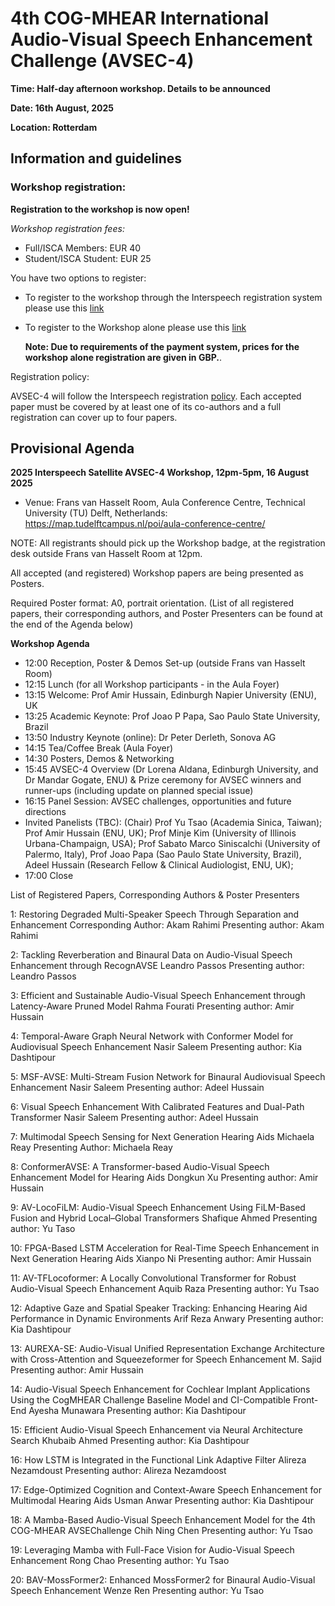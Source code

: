# 4th COG-MHEAR International Audio-Visual Speech Enhancement Challenge (AVSEC-4) 

**Time: Half-day afternoon workshop. Details to be announced**

**Date: 16th August, 2025**

**Location: Rotterdam**

## Information and guidelines

### Workshop registration:

**Registration to the workshop is now open!** 

*Workshop registration fees:*

- Full/ISCA Members: EUR 40
- Student/ISCA Student: EUR 25

You have two options to register:

- To register to the workshop through the Interspeech registration system please use this [link](https://www.interspeech2025.org/registration)
- To register to the Workshop alone please use this [link](https://www.epay.ed.ac.uk/conferences-and-events/college-of-science-and-engineering/school-of-informatics/informatics-events/4th-cog-mhear-international-audio-visual-speech-enhancement-challenge-avsec-4)

  **Note: Due to requirements of the payment system, prices for the workshop alone registration are given in GBP.**. 

Registration policy:

AVSEC-4 will follow the Interspeech registration [policy](https://www.interspeech2025.org/submission-policy). Each accepted paper must be covered by at least one of its co-authors and a full registration can cover up to four papers. 

## Provisional Agenda

**2025 Interspeech Satellite AVSEC-4 Workshop, 12pm-5pm, 16 August 2025**

- Venue: Frans van Hasselt Room, Aula Conference Centre, Technical University (TU) Delft, Netherlands: https://map.tudelftcampus.nl/poi/aula-conference-centre/  

NOTE: All registrants should pick up the Workshop badge, at the registration desk outside Frans van Hasselt Room at 12pm.

All accepted (and registered) Workshop papers are being presented as Posters. 

Required Poster format: A0, portrait orientation. (List of all registered papers, their corresponding authors, and Poster Presenters can be found at the end of the Agenda below)


**Workshop Agenda** 

- 12:00   Reception, Poster & Demos Set-up (outside Frans van Hasselt Room)
- 12:15   Lunch (for all Workshop participants - in the Aula Foyer)
- 13:15   Welcome: Prof Amir Hussain, Edinburgh Napier University (ENU), UK
- 13:25   Academic Keynote: Prof Joao P Papa, Sao Paulo State University, Brazil
- 13:50   Industry Keynote (online): Dr Peter Derleth, Sonova AG
- 14:15   Tea/Coffee Break (Aula Foyer)
- 14:30   Posters, Demos & Networking
- 15:45   AVSEC-4 Overview (Dr Lorena Aldana, Edinburgh University, and Dr 
Mandar Gogate, ENU) & Prize ceremony for AVSEC winners and runner-ups (including update on planned special issue)
- 16:15   Panel Session: AVSEC challenges, opportunities and future directions
- Invited Panelists (TBC): (Chair) Prof Yu Tsao (Academia Sinica, Taiwan); Prof Amir Hussain (ENU, UK); Prof Minje Kim (University of Illinois Urbana-Champaign, USA); Prof Sabato Marco Siniscalchi (University of Palermo, Italy), Prof Joao Papa (Sao Paulo State University, Brazil), Adeel Hussain (Research Fellow & Clinical Audiologist, ENU, UK); 
- 17:00 Close


List of Registered Papers, Corresponding Authors & Poster Presenters

1: Restoring Degraded Multi-Speaker Speech Through Separation and Enhancement
Corresponding Author: Akam Rahimi
Presenting author: Akam Rahimi

2: Tackling Reverberation and Binaural Data on Audio-Visual Speech Enhancement through RecognAVSE
Leandro Passos
Presenting author: Leandro Passos

3: Efficient and Sustainable Audio-Visual Speech Enhancement through Latency-Aware Pruned Model
Rahma Fourati
Presenting author: Amir Hussain

4: Temporal-Aware Graph Neural Network with Conformer Model for Audiovisual Speech Enhancement
Nasir Saleem
Presenting author: Kia Dashtipour

5: MSF-AVSE: Multi-Stream Fusion Network for Binaural Audiovisual Speech Enhancement
Nasir Saleem
Presenting author: Adeel Hussain

6: Visual Speech Enhancement With Calibrated Features and Dual-Path Transformer
Nasir Saleem
Presenting author: Adeel Hussain

7: Multimodal Speech Sensing for Next Generation Hearing Aids
Michaela Reay
Presenting Author: Michaela Reay

8: ConformerAVSE: A Transformer-based Audio-Visual Speech Enhancement Model for Hearing Aids
Dongkun Xu
Presenting author: Amir Hussain

9: AV-LocoFiLM: Audio-Visual Speech Enhancement Using FiLM-Based Fusion and Hybrid Local–Global Transformers
Shafique Ahmed
Presenting author: Yu Taso

10: FPGA-Based LSTM Acceleration for Real-Time Speech Enhancement in Next Generation Hearing Aids
Xianpo Ni
Presenting author: Amir Hussain

11: AV-TFLocoformer: A Locally Convolutional Transformer for Robust Audio-Visual Speech Enhancement
Aquib Raza
Presenting author: Yu Tsao

12: Adaptive Gaze and Spatial Speaker Tracking: Enhancing Hearing Aid Performance in Dynamic Environments
Arif Reza Anwary
Presenting author: Kia Dashtipour

13: AUREXA-SE: Audio-Visual Unified Representation Exchange Architecture with Cross-Attention and Squeezeformer for Speech Enhancement
M. Sajid
Presenting author: Amir Hussain

14: Audio-Visual Speech Enhancement for Cochlear Implant Applications Using the CogMHEAR Challenge Baseline Model and CI-Compatible Front-End
Ayesha Munawara
Presenting author: Kia Dashtipour

15: Efficient Audio-Visual Speech Enhancement via Neural Architecture Search
Khubaib Ahmed
Presenting author: Kia Dashtipour

16: How LSTM is Integrated in the Functional Link Adaptive Filter
Alireza Nezamdoust
Presenting author: Alireza Nezamdoost

17: Edge-Optimized Cognition and Context-Aware Speech Enhancement for Multimodal Hearing Aids
Usman Anwar
Presenting author: Kia Dashtipour

18: A Mamba-Based Audio-Visual Speech Enhancement Model for the 4th COG-MHEAR AVSEChallenge
Chih Ning Chen
Presenting author: Yu Tsao

19:  Leveraging Mamba with Full-Face Vision for Audio-Visual Speech Enhancement	
Rong Chao 
Presenting author: Yu Tsao

20: BAV-MossFormer2: Enhanced MossFormer2 for Binaural Audio-Visual Speech Enhancement
Wenze Ren
Presenting author: Yu Tsao



